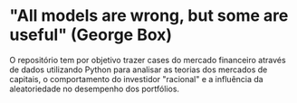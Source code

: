 # "All models are wrong, but some are useful" (George Box)

O repositório tem por objetivo trazer cases do mercado financeiro através de dados utilizando Python para analisar as teorias dos mercados de capitais, o comportamento do investidor "racional" e a influência da aleatoriedade no desempenho dos portfólios.
